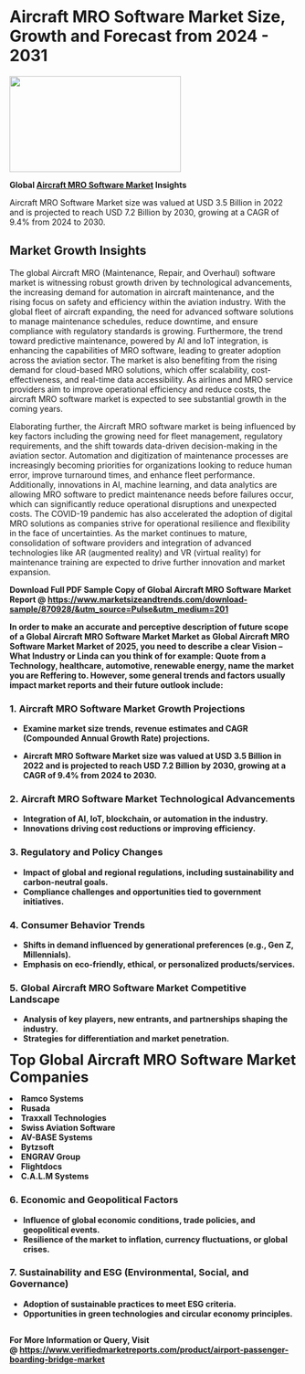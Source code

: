 <H1>Aircraft MRO Software Market Size, Growth and Forecast from 2024 - 2031</H1><img class="aligncenter size-medium wp-image-584254" src="https://thirdeyenews.in/wp-content/uploads/2024/09/Global-Market-Research-300x168.jpeg" alt="" width="300" height="168" /><p><strong>Global&nbsp;<a href="https://www.marketsizeandtrends.com/download-sample/870928/&amp;utm_source=Pulse&amp;utm_medium=201">Aircraft MRO Software Market</a> Insights</strong></p><p>Aircraft MRO Software Market size was valued at USD 3.5 Billion in 2022 and is projected to reach USD 7.2 Billion by 2030, growing at a CAGR of 9.4% from 2024 to 2030.</p><p><h2>Market Growth Insights</h2> <p>The global Aircraft MRO (Maintenance, Repair, and Overhaul) software market is witnessing robust growth driven by technological advancements, the increasing demand for automation in aircraft maintenance, and the rising focus on safety and efficiency within the aviation industry. With the global fleet of aircraft expanding, the need for advanced software solutions to manage maintenance schedules, reduce downtime, and ensure compliance with regulatory standards is growing. Furthermore, the trend toward predictive maintenance, powered by AI and IoT integration, is enhancing the capabilities of MRO software, leading to greater adoption across the aviation sector. The market is also benefiting from the rising demand for cloud-based MRO solutions, which offer scalability, cost-effectiveness, and real-time data accessibility. As airlines and MRO service providers aim to improve operational efficiency and reduce costs, the aircraft MRO software market is expected to see substantial growth in the coming years.</p> <p><strong></strong></p> <p>Elaborating further, the Aircraft MRO software market is being influenced by key factors including the growing need for fleet management, regulatory requirements, and the shift towards data-driven decision-making in the aviation sector. Automation and digitization of maintenance processes are increasingly becoming priorities for organizations looking to reduce human error, improve turnaround times, and enhance fleet performance. Additionally, innovations in AI, machine learning, and data analytics are allowing MRO software to predict maintenance needs before failures occur, which can significantly reduce operational disruptions and unexpected costs. The COVID-19 pandemic has also accelerated the adoption of digital MRO solutions as companies strive for operational resilience and flexibility in the face of uncertainties. As the market continues to mature, consolidation of software providers and integration of advanced technologies like AR (augmented reality) and VR (virtual reality) for maintenance training are expected to drive further innovation and market expansion. <p><strong></p><p><span class=""><strong>Download Full PDF Sample Copy of Global Aircraft MRO Software Market Report</strong> @ <a href="https://www.marketsizeandtrends.com/download-sample/870928/&amp;utm_source=Pulse&amp;utm_medium=201" target="_blank">https://www.marketsizeandtrends.com/download-sample/870928/&amp;utm_source=Pulse&amp;utm_medium=201</a></span></p><p>In order to make an accurate and perceptive description of future scope of a Global&nbsp;Aircraft MRO Software Market Market as Global&nbsp;Aircraft MRO Software Market Market of 2025, you need to describe a clear Vision &ndash; What Industry or Linda can you think of for example: Quote from a Technology, healthcare, automotive, renewable energy, name the market you are Reffering to. However, some general trends and factors usually impact market reports and their future outlook include:</p><h3>1.&nbsp;<strong>Aircraft MRO Software Market Growth Projections</strong></h3><ul><li>Examine market size trends, revenue estimates and CAGR (Compounded Annual Growth Rate) projections.</li><li><p>Aircraft MRO Software Market size was valued at USD 3.5 Billion in 2022 and is projected to reach USD 7.2 Billion by 2030, growing at a CAGR of 9.4% from 2024 to 2030.</p></li></ul><h3>2.&nbsp;<strong>Aircraft MRO Software Market Technological Advancements</strong></h3><ul><li>Integration of AI, IoT, blockchain, or automation in the industry.</li><li>Innovations driving cost reductions or improving efficiency.</li></ul><h3>3.&nbsp;<strong>Regulatory and Policy Changes</strong></h3><ul><li>Impact of global and regional regulations, including sustainability and carbon-neutral goals.</li><li>Compliance challenges and opportunities tied to government initiatives.</li></ul><h3>4.&nbsp;<strong>Consumer Behavior Trends</strong></h3><ul><li>Shifts in demand influenced by generational preferences (e.g., Gen Z, Millennials).</li><li>Emphasis on eco-friendly, ethical, or personalized products/services.</li></ul><h3>5.&nbsp;<strong>Global Aircraft MRO Software Market Competitive Landscape</strong></h3><ul><li>Analysis of key players, new entrants, and partnerships shaping the industry.</li><li>Strategies for differentiation and market penetration.</li></ul><p data-pm-slice="1 1 []"><span style="color: inherit; font-family: inherit; font-size: 25px;">Top Global Aircraft MRO Software Market Companies</span></p><div class="" data-test-id=""><p><li>Ramco Systems</li><li> Rusada</li><li> Traxxall Technologies</li><li> Swiss Aviation Software</li><li> AV-BASE Systems</li><li> Bytzsoft</li><li> ENGRAV Group</li><li> Flightdocs</li><li> C.A.L.M Systems</li></p></div><h3>6.&nbsp;<strong>Economic and Geopolitical Factors</strong></h3><ul><li>Influence of global economic conditions, trade policies, and geopolitical events.</li><li>Resilience of the market to inflation, currency fluctuations, or global crises.</li></ul><h3>7.&nbsp;<strong>Sustainability and ESG (Environmental, Social, and Governance)</strong></h3><ul><li>Adoption of sustainable practices to meet ESG criteria.</li><li>Opportunities in green technologies and circular economy principles.</li></ul><h2><strong style="font-size: 14px;">For More Information or Query, Visit @&nbsp;</strong><a style="background-color: #ffffff; font-size: 14px;" href="https://www.marketsizeandtrends.com/report/aircraft-mro-software-market/" target="_blank">https://www.verifiedmarketreports.com/product/airport-passenger-boarding-bridge-market</a></h2>
